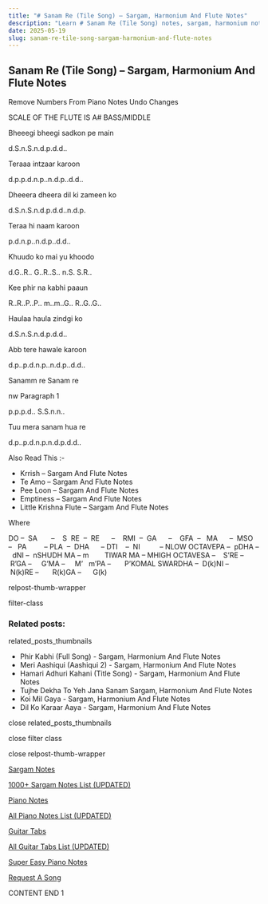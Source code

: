 ```yaml
---
title: "# Sanam Re (Tile Song) – Sargam, Harmonium And Flute Notes"
description: "Learn # Sanam Re (Tile Song) notes, sargam, harmonium notations and flute notes. Easy step-by-step tutorial for beginners."
date: 2025-05-19
slug: sanam-re-tile-song-sargam-harmonium-and-flute-notes
---
```


## Sanam Re (Tile Song) – Sargam, Harmonium And Flute Notes

Remove Numbers From Piano Notes
Undo Changes

SCALE OF THE FLUTE IS A# BASS/MIDDLE

Bheeegi bheegi sadkon pe main

d.S.n.S.n.d.p.d.d..

Teraaa intzaar karoon

d.p.p.d.n.p..n.d.p..d.d..

Dheeera dheera dil ki zameen ko

d.S.n.S.n.d.p.d.d..n.d.p.

Teraa hi naam karoon

p.d.n.p..n.d.p..d.d..

Khuudo ko mai yu khoodo

d.G..R.. G..R..S.. n.S. S.R..

Kee phir na kabhi paaun

R..R..P..P.. m..m..G.. R..G..G..

Haulaa haula zindgi ko

d.S.n.S.n.d.p.d.d..

Abb tere hawale karoon

d.p..p.d.n.p..n.d.p..d.d..

Sanamm re Sanam re

nw Paragraph 1

p.p.p.d.. S.S.n.n..

Tuu mera sanam hua re

d.p..p.d.n.p.n.d.p.d.d..



Also Read This :-



* Krrish – Sargam And Flute Notes
* Te Amo – Sargam And Flute Notes
* Pee Loon – Sargam And Flute Notes
* Emptiness – Sargam And Flute Notes
* Little Krishna Flute – Sargam And Flute Notes

Where



DO –  SA       –    S  RE  –  RE      –    RMI  –  GA      –    GFA  –   MA      –  MSO  –   PA         – PLA  –  DHA      – DTI    –  NI          – NLOW OCTAVEPA –  pDHA –  dNI –  nSHUDH MA – m        TIWAR MA – MHIGH OCTAVESA –    S’RE –     R’GA –     G’MA –     M’   m’PA –       P’KOMAL SWARDHA –  D(k)NI –       N(k)RE –       R(k)GA –      G(k)



relpost-thumb-wrapper

filter-class

### Related posts:

related_posts_thumbnails

* Phir Kabhi (Full Song) - Sargam, Harmonium And Flute Notes
* Meri Aashiqui (Aashiqui 2) - Sargam, Harmonium And Flute Notes
* Hamari Adhuri Kahani (Title Song) - Sargam, Harmonium And Flute Notes
* Tujhe Dekha To Yeh Jana Sanam Sargam, Harmonium And Flute Notes
* Koi Mil Gaya - Sargam, Harmonium And Flute Notes
* Dil Ko Karaar Aaya - Sargam, Harmonium And Flute Notes

close related_posts_thumbnails

close filter class

close relpost-thumb-wrapper

[Sargam Notes](https://www.notationsworld.com/sargam-notes.html)

[1000+ Sargam Notes List (UPDATED)](https://www.notationsworld.com/all-songs-list-sargam-notes.html)

[Piano Notes](https://www.notationsworld.com/piano-notes.html)

[All Piano Notes List (UPDATED)](https://www.notationsworld.com/all-songs-list-piano-notes.html)

[Guitar Tabs](https://www.notationsworld.com/guitar-tabs.html)

[All Guitar Tabs List (UPDATED)](https://www.notationsworld.com/all-songs-list-guitar-tabs.html)

[Super Easy Piano Notes](https://studywall.in/)

[Request A Song](https://www.notationsworld.com/request-a-song.html)

CONTENT END 1

